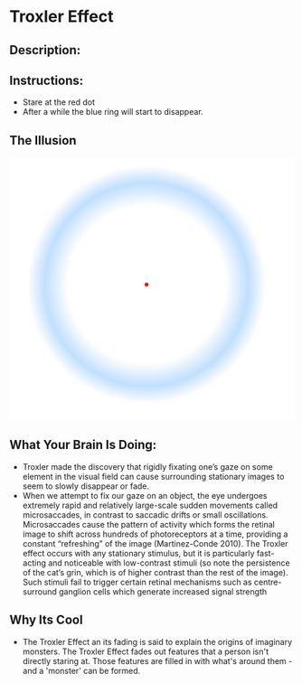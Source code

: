 # Troxler Effect

## Description:

## Instructions: 

* Stare at the red dot
* After a while the blue ring will start to disappear. 




## The Illusion


![alt text](TroxlerEffect.jpeg "'Circle'")







## What Your Brain Is Doing: 

* Troxler made the discovery that rigidly fixating one’s gaze on some element in the visual field can cause surrounding stationary images to seem to slowly disappear or fade.
* When we attempt to fix our gaze on an object, the eye undergoes extremely rapid and relatively large-scale sudden movements called microsaccades, in contrast to saccadic drifts or small oscillations. Microsaccades cause the pattern of activity which forms the retinal image to shift across hundreds of photoreceptors at a time, providing a constant “refreshing” of the image (Martinez-Conde 2010). The Troxler effect occurs with any stationary stimulus, but it is particularly fast-acting and noticeable with low-contrast stimuli (so note the persistence of the cat’s grin, which is of higher contrast than the rest of the image). Such stimuli fail to trigger certain retinal mechanisms such as centre-surround ganglion cells which generate increased signal strength 

## Why Its Cool

* The Troxler Effect an its fading is said to explain the origins of imaginary monsters. The Troxler Effect fades out features that a person isn't directly staring at. Those features are filled in with what's around them - and a 'monster' can be formed. 